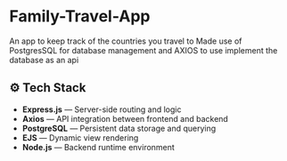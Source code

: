 # Family-Travel-App
An app to keep track of the countries you travel to 
Made use of PostgresSQL for database management and AXIOS to use implement the database as an api
## ⚙️ Tech Stack
- **Express.js** — Server-side routing and logic
- **Axios** — API integration between frontend and backend
- **PostgreSQL** — Persistent data storage and querying
- **EJS** — Dynamic view rendering
- **Node.js** — Backend runtime environment
